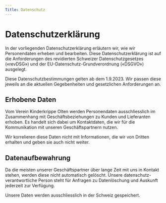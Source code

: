 ```yaml
---
Title: Datenschutz
---
```


# Datenschutzerklärung

In der vorliegenden Datenschutzerklärung erläutern wir, wie wir
Personendaten erheben und bearbeiten.  Diese Datenschutzerklärung ist auf
die Anforderungen des revidierten Schweizer Datenschutzgesetzes («revDSG»)
und der EU-Datenschutz-Grundverordnung («DSGVO») ausgelegt.

Diese Datenschutzbestimmungen gelten ab dem 1.9.2023.  Wir passen diese
jeweils an die aktuellen Gegebenheiten und gesetzlichen Anforderungen an.



## Erhobene Daten

Vom Verein Kinderkrippe Olten werden Personendaten ausschliesslich im
Zusammenhang mit Geschäftsbeziehungen zu Kunden und Lieferanten erhoben.  Es
handelt sich dabei um Kontaktdaten, die wir für die Kommunikation mit
unseren Geschäftspartnern nutzen.

Wir korrelieren diese Daten nicht mit Informationen, die wir von Dritten
erhalten und geben sie auch nicht weiter.

## Datenaufbewahrung

Da die meisten unserer Geschäftspartner über lange Zeit mit uns in Kontakt
stehen, werden diese nicht automatisch gelöscht. Unsere
datenschutz\-verantwortliche Person steht für Anfragen zu Datenlöschung und
Auskunft jederzeit zur Verfügung.

Unsere Daten werden ausschliesslich in der Schweiz gespeichert.





<!-- ## Datenspeicherort

Unsere Daten werden ausschliesslich in der Schweiz gespeichert. -->

